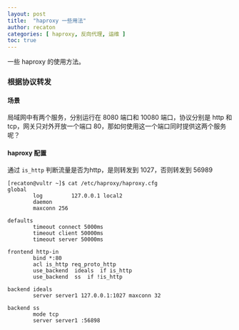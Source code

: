 ```yaml
---
layout: post
title:  "haproxy 一些用法"
author: recaton
categories: [ haproxy, 反向代理, 运维 ]
toc: true
---
```

一些 haproxy 的使用方法。

### 根据协议转发
#### 场景
局域网中有两个服务，分别运行在 8080 端口和 10080 端口，协议分别是 http 和 tcp，网关只对外开放一个端口 80，那如何使用这一个端口同时提供这两个服务呢？
#### haproxy 配置
通过 ```is_http``` 判断流量是否为http，是则转发到 1027，否则转发到 56989
```
[recaton@vultr ~]$ cat /etc/haproxy/haproxy.cfg
global
        log         127.0.0.1 local2
        daemon
        maxconn 256

defaults
        timeout connect 5000ms
        timeout client 50000ms
        timeout server 50000ms

frontend http-in
        bind *:80
        acl is_http req_proto_http
        use_backend  ideals  if is_http
        use_backend  ss  if !is_http

backend ideals
        server server1 127.0.0.1:1027 maxconn 32

backend ss
        mode tcp
        server server1 :56898
```

